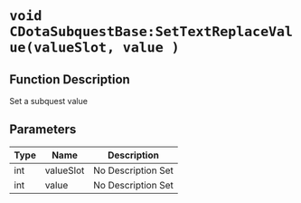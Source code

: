# `void CDotaSubquestBase:SetTextReplaceValue(valueSlot, value )`
## Function Description
Set a subquest value
## Parameters
Type|Name|Description
--|--|--
int|valueSlot|No Description Set
int|value|No Description Set
